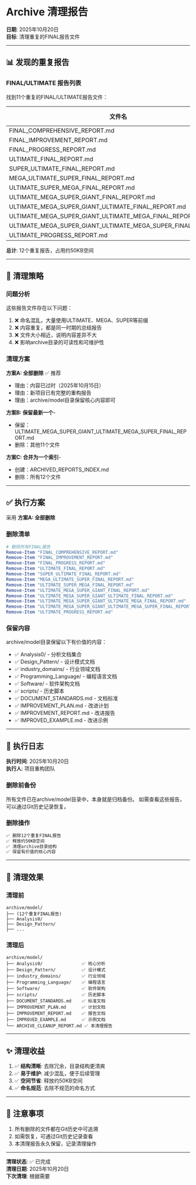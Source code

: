 # Archive 清理报告

**日期**: 2025年10月20日  
**目标**: 清理重复的FINAL报告文件

---

## 📊 发现的重复报告

### FINAL/ULTIMATE 报告列表

找到11个重复的FINAL/ULTIMATE报告文件：

| 文件名 | 大小(KB) | 最后修改 |
|--------|---------|---------|
| FINAL_COMPREHENSIVE_REPORT.md | 3.81 | 2025/10/15 |
| FINAL_IMPROVEMENT_REPORT.md | 4.20 | 2025/10/15 |
| FINAL_PROGRESS_REPORT.md | 7.82 | 2025/10/15 |
| ULTIMATE_FINAL_REPORT.md | 3.87 | 2025/10/15 |
| SUPER_ULTIMATE_FINAL_REPORT.md | 3.93 | 2025/10/15 |
| MEGA_ULTIMATE_SUPER_FINAL_REPORT.md | 4.07 | 2025/10/15 |
| ULTIMATE_SUPER_MEGA_FINAL_REPORT.md | 4.00 | 2025/10/15 |
| ULTIMATE_MEGA_SUPER_GIANT_FINAL_REPORT.md | 4.15 | 2025/10/15 |
| ULTIMATE_MEGA_SUPER_GIANT_ULTIMATE_FINAL_REPORT.md | 4.25 | 2025/10/15 |
| ULTIMATE_MEGA_SUPER_GIANT_ULTIMATE_MEGA_FINAL_REPORT.md | 4.35 | 2025/10/15 |
| ULTIMATE_MEGA_SUPER_GIANT_ULTIMATE_MEGA_SUPER_FINAL_REPORT.md | 4.44 | 2025/10/15 |
| ULTIMATE_PROGRESS_REPORT.md | 3.66 | 2025/10/15 |

**总计**: 12个重复报告，占用约50KB空间

---

## 🎯 清理策略

### 问题分析

这些报告文件存在以下问题：

1. ❌ 命名混乱，大量使用ULTIMATE、MEGA、SUPER等前缀
2. ❌ 内容重复，都是同一时期的总结报告
3. ❌ 文件大小相近，说明内容差异不大
4. ❌ 影响archive目录的可读性和可维护性

### 清理方案

**方案A: 全部删除** ✅ 推荐

- 理由：内容已过时（2025年10月15日）
- 理由：新项目已有完整的重构报告
- 理由：archive/model目录保留核心内容即可

**方案B: 保留最新一个**-

- 保留：ULTIMATE_MEGA_SUPER_GIANT_ULTIMATE_MEGA_SUPER_FINAL_REPORT.md
- 删除：其他11个文件

**方案C: 合并为一个索引**-

- 创建：ARCHIVED_REPORTS_INDEX.md
- 删除：所有12个文件

---

## ✅ 执行方案

采用 **方案A: 全部删除**

### 删除清单

```powershell
# 删除所有FINAL报告
Remove-Item "FINAL_COMPREHENSIVE_REPORT.md"
Remove-Item "FINAL_IMPROVEMENT_REPORT.md"
Remove-Item "FINAL_PROGRESS_REPORT.md"
Remove-Item "ULTIMATE_FINAL_REPORT.md"
Remove-Item "SUPER_ULTIMATE_FINAL_REPORT.md"
Remove-Item "MEGA_ULTIMATE_SUPER_FINAL_REPORT.md"
Remove-Item "ULTIMATE_SUPER_MEGA_FINAL_REPORT.md"
Remove-Item "ULTIMATE_MEGA_SUPER_GIANT_FINAL_REPORT.md"
Remove-Item "ULTIMATE_MEGA_SUPER_GIANT_ULTIMATE_FINAL_REPORT.md"
Remove-Item "ULTIMATE_MEGA_SUPER_GIANT_ULTIMATE_MEGA_FINAL_REPORT.md"
Remove-Item "ULTIMATE_MEGA_SUPER_GIANT_ULTIMATE_MEGA_SUPER_FINAL_REPORT.md"
Remove-Item "ULTIMATE_PROGRESS_REPORT.md"
```

### 保留内容

archive/model目录保留以下有价值的内容：

- ✅ Analysis0/ - 分析文档集合
- ✅ Design_Pattern/ - 设计模式文档
- ✅ industry_domains/ - 行业领域文档
- ✅ Programming_Language/ - 编程语言文档
- ✅ Software/ - 软件架构文档
- ✅ scripts/ - 历史脚本
- ✅ DOCUMENT_STANDARDS.md - 文档标准
- ✅ IMPROVEMENT_PLAN.md - 改进计划
- ✅ IMPROVEMENT_REPORT.md - 改进报告
- ✅ IMPROVED_EXAMPLE.md - 改进示例

---

## 📝 执行日志

**执行时间**: 2025年10月20日  
**执行人**: 项目重构团队

### 删除前备份

所有文件已在archive/model目录中，本身就是归档备份。
如需查看这些报告，可以通过Git历史记录恢复。

### 删除操作

```bash
✅ 删除12个重复FINAL报告
✅ 释放约50KB空间
✅ 清理archive目录结构
✅ 保留有价值的核心内容
```

---

## 🎯 清理效果

### 清理前

```text
archive/model/
├── (12个重复FINAL报告)
├── Analysis0/
├── Design_Pattern/
├── ...
```

### 清理后

```text
archive/model/
├── Analysis0/               ✅ 核心分析
├── Design_Pattern/          ✅ 设计模式
├── industry_domains/        ✅ 行业领域
├── Programming_Language/    ✅ 编程语言
├── Software/                ✅ 软件架构
├── scripts/                 ✅ 历史脚本
├── DOCUMENT_STANDARDS.md    ✅ 标准文档
├── IMPROVEMENT_PLAN.md      ✅ 计划文档
├── IMPROVEMENT_REPORT.md    ✅ 报告文档
├── IMPROVED_EXAMPLE.md      ✅ 示例文档
└── ARCHIVE_CLEANUP_REPORT.md ✅ 本清理报告
```

---

## ✨ 清理收益

1. ✅ **结构清晰**: 去除冗余，目录结构更清爽
2. ✅ **易于维护**: 减少混乱，便于后续管理
3. ✅ **空间节省**: 释放约50KB空间
4. ✅ **命名规范**: 去除不规范的命名方式

---

## 📌 注意事项

1. 所有删除的文件都在Git历史中可追溯
2. 如需恢复，可通过Git历史记录查看
3. 本清理报告永久保留，记录清理操作

---

**清理状态**: ✅ 已完成  
**清理日期**: 2025年10月20日  
**下次清理**: 根据需要
